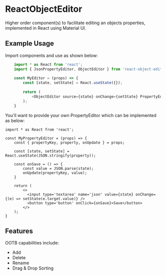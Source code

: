 # ReactObjectEditor

Higher order component(s) to facilitate editing an objects properties, implemented in React using Material UI.

## Example Usage

Import components and use as shown below:

```javascript
    import * as React from 'react';
    import { JsonPropertyEditor, ObjectEditor } from 'react-object-editor-mui';
    
    const MyEditor = (props) => {
        const [state, setState] = React.useState({});
        
        return (
            <ObjectEditor source={state} onChange={setState} PropertyEditor={JsonPropertyEditor} />
        );
    }
```

You'll want to provide your own PropertyEditor which can be implemented as below:

    import * as React from 'react';
    
    const MyPropertyEditor = (props) => {
        const { propertyKey, property, onUpdate } = props;
        
        const [state, setState] = React.useState(JSON.stringify(property));
        
        const onSave = () => {
            const value = JSON.parse(state);
            onUpdate(propertyKey, value);
        }
        
        return (
            <>
              <input type='textarea' name='json' value={state} onChange={(e) => setState(e.target.value)} />
              <button type='button' onClick={onSave}>Save</button>
            </>
        );
    }

## Features

OOTB capabilities include:
- Add
- Delete
- Rename
- Drag & Drop Sorting
